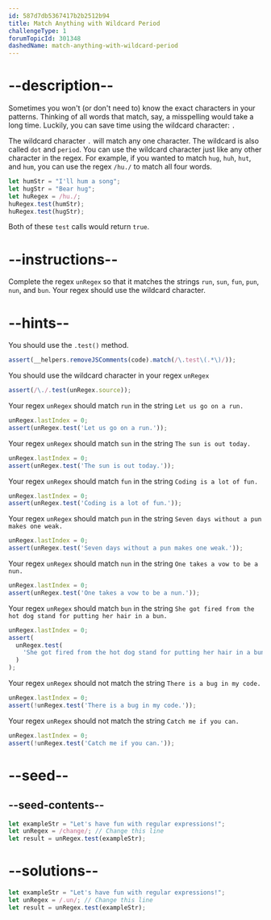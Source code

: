 ```yaml
---
id: 587d7db5367417b2b2512b94
title: Match Anything with Wildcard Period
challengeType: 1
forumTopicId: 301348
dashedName: match-anything-with-wildcard-period
---
```


# --description--

Sometimes you won't (or don't need to) know the exact characters in your patterns. Thinking of all words that match, say, a misspelling would take a long time. Luckily, you can save time using the wildcard character: `.`

The wildcard character `.` will match any one character. The wildcard is also called `dot` and `period`. You can use the wildcard character just like any other character in the regex. For example, if you wanted to match `hug`, `huh`, `hut`, and `hum`, you can use the regex `/hu./` to match all four words.

```js
let humStr = "I'll hum a song";
let hugStr = "Bear hug";
let huRegex = /hu./;
huRegex.test(humStr);
huRegex.test(hugStr);
```

Both of these `test` calls would return `true`.

# --instructions--

Complete the regex `unRegex` so that it matches the strings `run`, `sun`, `fun`, `pun`, `nun`, and `bun`. Your regex should use the wildcard character.

# --hints--

You should use the `.test()` method.

```js
assert(__helpers.removeJSComments(code).match(/\.test\(.*\)/));
```

You should use the wildcard character in your regex `unRegex`

```js
assert(/\./.test(unRegex.source));
```

Your regex `unRegex` should match `run` in the string `Let us go on a run.`

```js
unRegex.lastIndex = 0;
assert(unRegex.test('Let us go on a run.'));
```

Your regex `unRegex` should match `sun` in the string `The sun is out today.`

```js
unRegex.lastIndex = 0;
assert(unRegex.test('The sun is out today.'));
```

Your regex `unRegex` should match `fun` in the string `Coding is a lot of fun.`

```js
unRegex.lastIndex = 0;
assert(unRegex.test('Coding is a lot of fun.'));
```

Your regex `unRegex` should match `pun` in the string `Seven days without a pun makes one weak.`

```js
unRegex.lastIndex = 0;
assert(unRegex.test('Seven days without a pun makes one weak.'));
```

Your regex `unRegex` should match `nun` in the string `One takes a vow to be a nun.`

```js
unRegex.lastIndex = 0;
assert(unRegex.test('One takes a vow to be a nun.'));
```

Your regex `unRegex` should match `bun` in the string `She got fired from the hot dog stand for putting her hair in a bun.`

```js
unRegex.lastIndex = 0;
assert(
  unRegex.test(
    'She got fired from the hot dog stand for putting her hair in a bun.'
  )
);
```

Your regex `unRegex` should not match the string `There is a bug in my code.`

```js
unRegex.lastIndex = 0;
assert(!unRegex.test('There is a bug in my code.'));
```

Your regex `unRegex` should not match the string `Catch me if you can.`

```js
unRegex.lastIndex = 0;
assert(!unRegex.test('Catch me if you can.'));
```

# --seed--

## --seed-contents--

```js
let exampleStr = "Let's have fun with regular expressions!";
let unRegex = /change/; // Change this line
let result = unRegex.test(exampleStr);
```

# --solutions--

```js
let exampleStr = "Let's have fun with regular expressions!";
let unRegex = /.un/; // Change this line
let result = unRegex.test(exampleStr);
```
